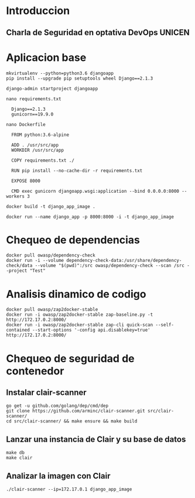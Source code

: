 # Introduccion

## Charla de Seguridad en optativa DevOps UNICEN 

<!-- <iframe src="https://docs.google.com/presentation/d/e/2PACX-1vSZZKrs1fqfvyo24vhiQvjtJw_QmV1PFcK1wMBd8ClEDaKW4EYuirDUr7ux4fDV98TkCKAAQ_ZiLkqe/embed?start=false&loop=false&delayms=3000" frameborder="0" width="1280" height="749" allowfullscreen="true" mozallowfullscreen="true" webkitallowfullscreen="true"></iframe> -->


# Aplicacion base

    mkvirtualenv --python=python3.6 djangoapp
    pip install --upgrade pip setuptools wheel Django==2.1.3

    django-admin startproject djangoapp

    nano requirements.txt

      Django==2.1.3
      gunicorn==19.9.0

    nano Dockerfile

      FROM python:3.6-alpine

      ADD . /usr/src/app
      WORKDIR /usr/src/app

      COPY requirements.txt ./

      RUN pip install --no-cache-dir -r requirements.txt

      EXPOSE 8000

      CMD exec gunicorn djangoapp.wsgi:application --bind 0.0.0.0:8000 --workers 3

    docker build -t django_app_image .

    docker run --name django_app -p 8000:8000 -i -t django_app_image

# Chequeo de dependencias

    docker pull owasp/dependency-check
    docker run -i --volume dependency-check-data:/usr/share/dependency-check/data --volume "$(pwd)":/src owasp/dependency-check --scan /src --project "Test"

# Analisis dinamico de codigo

    docker pull owasp/zap2docker-stable
    docker run -i owasp/zap2docker-stable zap-baseline.py -t http://172.17.0.2:8000/
    docker run -i owasp/zap2docker-stable zap-cli quick-scan --self-contained --start-options '-config api.disablekey=true' http://172.17.0.2:8000/

# Chequeo de seguridad de contenedor

## Instalar clair-scanner

    go get -u github.com/golang/dep/cmd/dep
    git clone https://github.com/arminc/clair-scanner.git src/clair-scanner/
    cd src/clair-scanner/ && make ensure && make build

## Lanzar una instancia de Clair y su base de datos

    make db
    make clair

## Analizar la imagen con Clair

    ./clair-scanner --ip=172.17.0.1 django_app_image
